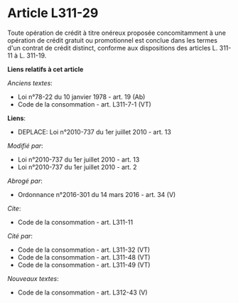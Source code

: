 # Article L311-29

Toute opération de crédit à titre onéreux proposée concomitamment à une opération de crédit gratuit ou promotionnel est
conclue dans les termes d'un contrat de crédit distinct, conforme aux dispositions des articles L. 311-11 à L. 311-19.

**Liens relatifs à cet article**

_Anciens textes_:

  - Loi n°78-22 du 10 janvier 1978 - art. 19 (Ab)
  - Code de la consommation - art. L311-7-1 (VT)

**Liens**:

  - DEPLACE: Loi n°2010-737 du 1er juillet 2010 - art. 13

_Modifié par_:

  - Loi n°2010-737 du 1er juillet 2010 - art. 13
  - Loi n°2010-737 du 1er juillet 2010 - art. 2

_Abrogé par_:

  - Ordonnance n°2016-301 du 14 mars 2016 - art. 34 (V)

_Cite_:

  - Code de la consommation - art. L311-11

_Cité par_:

  - Code de la consommation - art. L311-32 (VT)
  - Code de la consommation - art. L311-48 (VT)
  - Code de la consommation - art. L311-49 (VT)

_Nouveaux textes_:

  - Code de la consommation - art. L312-43 (V)
